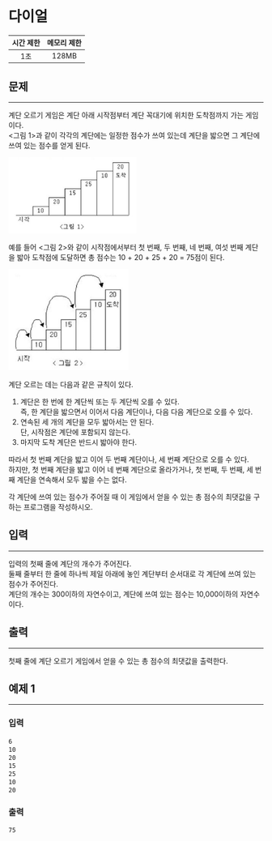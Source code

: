 다이얼
============================
|시간 제한|메모리 제한|
|:---:|:---:|
|1초|128MB|

## 문제
-------
계단 오르기 게임은 계단 아래 시작점부터 계단 꼭대기에 위치한 도착점까지 가는 게임이다.</br>
<그림 1>과 같이 각각의 계단에는 일정한 점수가 쓰여 있는데 계단을 밟으면 그 계단에 쓰여 있는 점수를 얻게 된다.</br>

<img src="./up_stair_1.jpg" height="150">

예를 들어 <그림 2>와 같이 시작점에서부터 첫 번째, 두 번째, 네 번째, 여섯 번째 계단을 밟아 도착점에 도달하면 총 점수는 10 + 20 + 25 + 20 = 75점이 된다.</br>

<img src="./up_stair_2.jpg" height="200">

계단 오르는 데는 다음과 같은 규칙이 있다.</br>

1. 계단은 한 번에 한 계단씩 또는 두 계단씩 오를 수 있다.</br>
즉, 한 계단을 밟으면서 이어서 다음 계단이나, 다음 다음 계단으로 오를 수 있다.</br>
2. 연속된 세 개의 계단을 모두 밟아서는 안 된다.</br>
단, 시작점은 계단에 포함되지 않는다.</br>
4. 마지막 도착 계단은 반드시 밟아야 한다.</br>

따라서 첫 번째 계단을 밟고 이어 두 번째 계단이나, 세 번째 계단으로 오를 수 있다.</br>
하지만, 첫 번째 계단을 밟고 이어 네 번째 계단으로 올라가거나, 첫 번째, 두 번째, 세 번째 계단을 연속해서 모두 밟을 수는 없다.</br>

각 계단에 쓰여 있는 점수가 주어질 때 이 게임에서 얻을 수 있는 총 점수의 최댓값을 구하는 프로그램을 작성하시오.</br>

## 입력
-------
입력의 첫째 줄에 계단의 개수가 주어진다.</br>
둘째 줄부터 한 줄에 하나씩 제일 아래에 놓인 계단부터 순서대로 각 계단에 쓰여 있는 점수가 주어진다.</br>
계단의 개수는 300이하의 자연수이고, 계단에 쓰여 있는 점수는 10,000이하의 자연수이다.</br>

## 출력
-------
첫째 줄에 계단 오르기 게임에서 얻을 수 있는 총 점수의 최댓값을 출력한다.</br>

## 예제 1
-------
### 입력
```
6
10
20
15
25
10
20
```
### 출력
```
75
```
